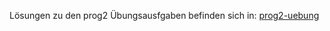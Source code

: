 Lösungen zu den prog2 Übungsausfgaben befinden sich in: [prog2-uebung](https://github.com/Atomarverseucht/prog2-uebung)
